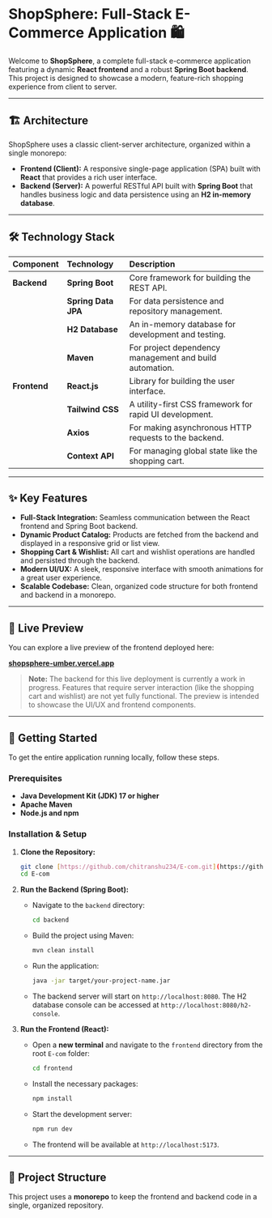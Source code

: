 # ShopSphere: Full-Stack E-Commerce Application 🛍️

Welcome to **ShopSphere**, a complete full-stack e-commerce application featuring a dynamic **React frontend** and a robust **Spring Boot backend**. This project is designed to showcase a modern, feature-rich shopping experience from client to server.

---

## 🏗️ Architecture

ShopSphere uses a classic client-server architecture, organized within a single monorepo:

* **Frontend (Client):** A responsive single-page application (SPA) built with **React** that provides a rich user interface.
* **Backend (Server):** A powerful RESTful API built with **Spring Boot** that handles business logic and data persistence using an **H2 in-memory database**.

---

## 🛠️ Technology Stack

| Component  | Technology      | Description                                                 |
| :--------- | :-------------- | :---------------------------------------------------------- |
| **Backend** | **Spring Boot** | Core framework for building the REST API.                   |
|            | **Spring Data JPA** | For data persistence and repository management.             |
|            | **H2 Database** | An in-memory database for development and testing.          |
|            | **Maven** | For project dependency management and build automation.     |
| **Frontend** | **React.js** | Library for building the user interface.                    |
|            | **Tailwind CSS** | A utility-first CSS framework for rapid UI development.     |
|            | **Axios** | For making asynchronous HTTP requests to the backend.       |
|            | **Context API** | For managing global state like the shopping cart.           |

---

## ✨ Key Features

* **Full-Stack Integration:** Seamless communication between the React frontend and Spring Boot backend.
* **Dynamic Product Catalog:** Products are fetched from the backend and displayed in a responsive grid or list view.
* **Shopping Cart & Wishlist:** All cart and wishlist operations are handled and persisted through the backend.
* **Modern UI/UX:** A sleek, responsive interface with smooth animations for a great user experience.
* **Scalable Codebase:** Clean, organized code structure for both frontend and backend in a monorepo.

---

## 🚀 Live Preview

You can explore a live preview of the frontend deployed here:

**[shopsphere-umber.vercel.app](https://shopsphere-umber.vercel.app/)**

> **Note:** The backend for this live deployment is currently a work in progress. Features that require server interaction (like the shopping cart and wishlist) are not yet fully functional. The preview is intended to showcase the UI/UX and frontend components.

---

## 🚀 Getting Started

To get the entire application running locally, follow these steps.

### Prerequisites

* **Java Development Kit (JDK) 17 or higher**
* **Apache Maven**
* **Node.js and npm**

### Installation & Setup

1.  **Clone the Repository:**
    ```bash
    git clone [https://github.com/chitranshu234/E-com.git](https://github.com/chitranshu234/E-com.git)
    cd E-com
    ```

2.  **Run the Backend (Spring Boot):**
    * Navigate to the `backend` directory:
        ```bash
        cd backend
        ```
    * Build the project using Maven:
        ```bash
        mvn clean install
        ```
    * Run the application:
        ```bash
        java -jar target/your-project-name.jar
        ```
    * The backend server will start on `http://localhost:8080`. The H2 database console can be accessed at `http://localhost:8080/h2-console`.

3.  **Run the Frontend (React):**
    * Open a **new terminal** and navigate to the `frontend` directory from the root `E-com` folder:
        ```bash
        cd frontend
        ```
    * Install the necessary packages:
        ```bash
        npm install
        ```
    * Start the development server:
        ```bash
        npm run dev
        ```
    * The frontend will be available at `http://localhost:5173`.

---

## 📁 Project Structure

This project uses a **monorepo** to keep the frontend and backend code in a single, organized repository.